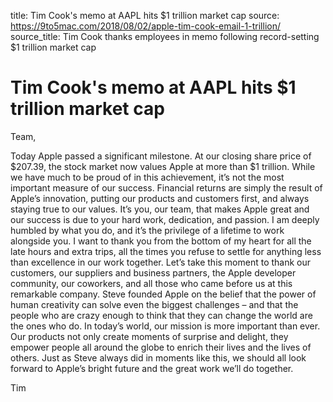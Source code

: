 title: Tim Cook's memo at AAPL hits $1 trillion market cap
source: https://9to5mac.com/2018/08/02/apple-tim-cook-email-1-trillion/
source_title: Tim Cook thanks employees in memo following record-setting $1 trillion market cap

# Tim Cook's memo at AAPL hits $1 trillion market cap

Team,

Today Apple passed a significant milestone. At our closing share price of $207.39, the stock market now values Apple at more than $1 trillion. While we have much to be proud of in this achievement, it’s not the most important measure of our success. Financial returns are simply the result of Apple’s innovation, putting our products and customers first, and always staying true to our values.
It’s you, our team, that makes Apple great and our success is due to your hard work, dedication, and passion. I am deeply humbled by what you do, and it’s the privilege of a lifetime to work alongside you. I want to thank you from the bottom of my heart for all the late hours and extra trips, all the times you refuse to settle for anything less than excellence in our work together.
Let’s take this moment to thank our customers, our suppliers and business partners, the Apple developer community, our coworkers, and all those who came before us at this remarkable company.
Steve founded Apple on the belief that the power of human creativity can solve even the biggest challenges – and that the people who are crazy enough to think that they can change the world are the ones who do. In today’s world, our mission is more important than ever. Our products not only create moments of surprise and delight, they empower people all around the globe to enrich their lives and the lives of others.
Just as Steve always did in moments like this, we should all look forward to Apple’s bright future and the great work we’ll do together.

Tim

